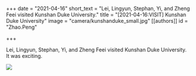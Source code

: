 +++
date = "2021-04-16"
short_text = "Lei, Lingyun, Stephan, Yi, and Zheng Feei visited Kunshan Duke University."
title = "[2021-04-16:VISIT] Kunshan Duke University"
image = "camera/kunshanduke_small.jpg"
[[authors]]
    id = "Zhao.Peng"

+++

Lei, Lingyun, Stephan, Yi, and Zheng Feei visited Kunshan Duke University. It was exciting.

![](../../img/camera/kunshanduke.jpg)